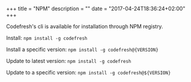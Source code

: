 +++
title = "NPM"
description = ""
date = "2017-04-24T18:36:24+02:00"
+++

Codefresh's cli is available for installation through NPM registry.

Install:
`npm install -g codefresh`

Install a specific version:
`npm install -g codefresh@{VERSION}`

Update to latest version:
`npm install -g codefresh`

Update to a specific version:
`npm install -g codefresh@${VERSION}`
